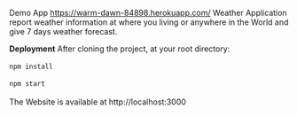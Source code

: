 Demo App https://warm-dawn-84898.herokuapp.com/
Weather Application report weather information at where you living or anywhere in the World and give 7 days weather forecast.

<b>Deployment</b>
After cloning the project, at your root directory:
</br>
</br>
`npm install`
</br>
</br>
`npm start`
</br>
</br>
The Website is available at http://localhost:3000
